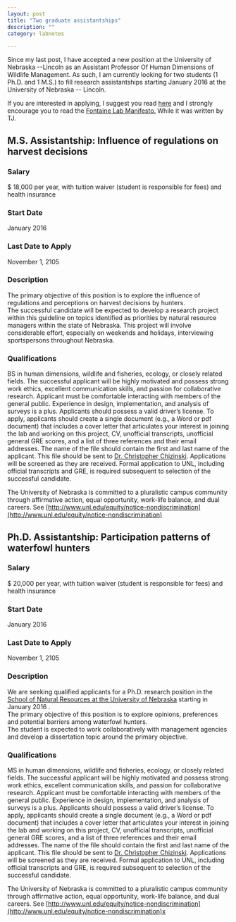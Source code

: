 ```yaml
---
layout: post
title: "Two graduate assistantships"
description: ""
category: labnotes

---
```




Since my last post, I have accepted a new position at the University of Nebraska --Lincoln as an Assistant Professor Of Human Dimensions of Wildlife Management.  As such,
I am currently looking for two students (1 Ph.D. and 1 M.S.) to fill research assistantships starting January 2016 at the University of Nebraska -- Lincoln.

If you are interested in applying, I suggest you read [here](/b_prospective.html) and I strongly encourage you to read the [Fontaine Lab Manifesto.](https://sites.google.com/site/tjfontaineunl/Lab%20Manifesto%20May%202013.pdf?attredirects=0)  While it was written
by TJ. 


## M.S. Assistantship:  Influence of regulations on harvest decisions

### Salary
$ 18,000 per year, with tuition waiver (student is responsible for fees) and health insurance

### Start Date
January 2016

### Last Date to Apply
November 1, 2105

### Description
The primary objective of this position is to explore the influence of regulations and perceptions on harvest decisions by hunters.  
The successful candidate will be expected to develop a research project within this guideline on topics identified as priorities by 
natural resource managers within the state of Nebraska. This project will involve considerable effort, especially on weekends and holidays, 
interviewing sportspersons throughout Nebraska.

### Qualifications  
BS in human dimensions, wildlife and fisheries, ecology, or closely related fields. 
The successful applicant will be highly motivated and possess strong work ethics, excellent communication 
skills, and passion for collaborative research. Applicant must be comfortable interacting with members of the 
general public. Experience in design, implementation, and analysis of surveys is a plus.  Applicants should possess 
a valid driver’s license. To apply, applicants should create a single document (e.g., a Word or pdf document) that 
includes a cover letter that articulates your interest in joining the lab and working on this project, CV, unofficial 
transcripts, unofficial general GRE scores, and a list of three references and their email addresses. The name of the 
file should contain the first and last name of the applicant. This file should be sent to 
[Dr. Christopher Chizinski](cchizinski2@unl.edu). Applications will be screened as they are received. 
Formal application to UNL, including official transcripts and GRE, is required subsequent to selection of the successful candidate.  

The University of Nebraska is committed to a pluralistic campus community through affirmative action, 
equal opportunity, work-life balance, and dual careers.  See [http://www.unl.edu/equity/notice-nondiscrimination](http://www.unl.edu/equity/notice-nondiscrimination) 

## Ph.D. Assistantship:  Participation patterns of waterfowl hunters

### Salary
$ 20,000 per year, with tuition waiver (student is responsible for fees) and health insurance

### Start Date
January 2016

### Last Date to Apply
November 1, 2105

### Description
We are seeking qualified applicants for a Ph.D. research position in the [School of 
Natural Resources at the University of Nebraska](http://FishHunt.unl.edu) starting in January 2016 .  
The primary objective of this position is to explore opinions, preferences and potential barriers among waterfowl hunters.  
The student is expected to work collaboratively with management agencies and develop a dissertation topic around the primary objective. 

### Qualifications  
MS in human dimensions, wildlife and fisheries, ecology, or closely related fields. 
The successful applicant will be highly motivated and possess strong work ethics, excellent communication 
skills, and passion for collaborative research. Applicant must be comfortable interacting with members of the 
general public. Experience in design, implementation, and analysis of surveys is a plus.  Applicants should possess 
a valid driver’s license. To apply, applicants should create a single document (e.g., a Word or pdf document) that 
includes a cover letter that articulates your interest in joining the lab and working on this project, CV, unofficial 
transcripts, unofficial general GRE scores, and a list of three references and their email addresses. The name of the 
file should contain the first and last name of the applicant. This file should be sent to 
[Dr. Christopher Chizinski](cchizinski2@unl.edu). Applications will be screened as they are received. 
Formal application to UNL, including official transcripts and GRE, is required subsequent to selection of the successful candidate.  

The University of Nebraska is committed to a pluralistic campus community through affirmative action, 
equal opportunity, work-life balance, and dual careers.  See [http://www.unl.edu/equity/notice-nondiscrimination](http://www.unl.edu/equity/notice-nondiscrimination)x